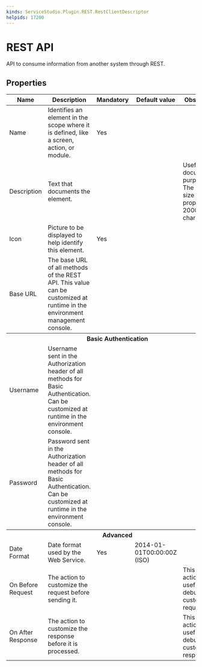 ```yaml
---
kinds: ServiceStudio.Plugin.REST.RestClientDescriptor
helpids: 17200
---
```


# REST API

API to consume information from another system through REST.  

## Properties

<table markdown="1">
<thead>
<tr>
<th>Name</th>
<th>Description</th>
<th>Mandatory</th>
<th>Default value</th>
<th>Observations</th>
</tr>
</thead>
<tbody>
<tr>
<td title="Name">Name</td>
<td>Identifies an element in the scope where it is defined, like a screen, action, or module.</td>
<td>Yes</td>
<td></td>
<td></td>
</tr>
<tr>
<td title="Description">Description</td>
<td>Text that documents the element.</td>
<td></td>
<td></td>
<td>Useful for documentation purpose.<br/>The maximum size of this property is 2000 characters.</td>
</tr>
<tr>
<td title="Image">Icon</td>
<td>Picture to be displayed to help identify this element.</td>
<td>Yes</td>
<td></td>
<td></td>
</tr>
<tr>
<td title="Base URL">Base URL</td>
<td>The base URL of all methods of the REST API.
This value can be customized at runtime in the environment management console.</td>
<td></td>
<td></td>
<td></td>
</tr>
<tr >
<th colspan="5">Basic Authentication</th>
</tr>
<tr>
<td title="Username">Username</td>
<td>Username sent in the Authorization header of all methods for Basic Authentication. Can be customized at runtime in the environment console.</td>
<td></td>
<td></td>
<td></td>
</tr>
<tr>
<td title="Password">Password</td>
<td>Password sent in the Authorization header of all methods for Basic Authentication. Can be customized at runtime in the environment console.</td>
<td></td>
<td></td>
<td></td>
</tr>
<tr >
<th colspan="5">Advanced</th>
</tr>
<tr>
<td title="DateFormat">Date Format</td>
<td>Date format used by the Web Service.</td>
<td>Yes</td>
<td>2014-01-01T00:00:00Z (ISO)</td>
<td></td>
</tr>
<tr>
<td title="OnBeforeRequestCallback">On Before Request</td>
<td>The action to customize the request before sending it.</td>
<td></td>
<td></td>
<td>This callback action is useful to debug and customize requests.</td>
</tr>
<tr>
<td title="OnAfterResponseCallback">On After Response</td>
<td>The action to customize the response before it is processed.</td>
<td></td>
<td></td>
<td>This callback action is useful to debug and customize responses.</td>
</tr>
</tbody>
</table>

